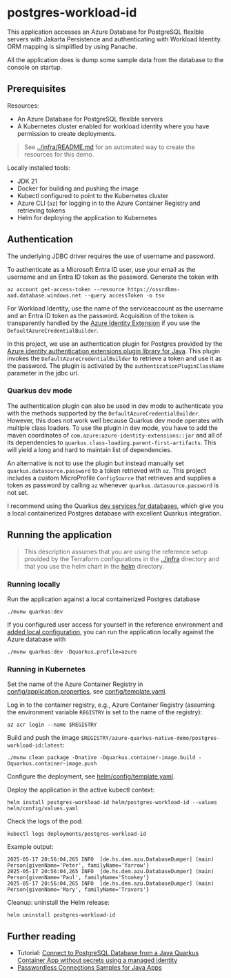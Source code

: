 # postgres-workload-id

This application accesses an Azure Database for PostgreSQL flexible servers with Jakarta Persistence and authenticating with Workload Identity.
ORM mapping is simplified by using Panache.

All the application does is dump some sample data from the database to the console on startup.

## Prerequisites

Resources:
- An Azure Database for PostgreSQL flexible servers
- A Kubernetes cluster enabled for workload identity where you have permission to create deployments.

> See [../infra/README.md](../infra/README.md) for an automated way to create the resources for this demo.

Locally installed tools:
- JDK 21
- Docker for building and pushing the image
- Kubectl configured to point to the Kubernetes cluster
- Azure CLI (`az`) for logging in to the Azure Container Registry and retrieving tokens
- Helm for deploying the application to Kubernetes

## Authentication

The underlying JDBC driver requires the use of username and password.

To authenticate as a Microsoft Entra ID user, use your email as the username and an Entra ID token as the password.
Generate the token with
```shell
az account get-access-token --resource https://ossrdbms-aad.database.windows.net --query accessToken -o tsv
```

For Workload Identity, use the name of the serviceaccount as the username and an Entra ID token as the password.
Acquisition of the token is transparently handled by the [Azure Identity Extension](https://github.com/quarkiverse/quarkus-azure-services/tree/main/common/azure-identity)
if you use the `DefaultAzureCredentialBuilder`.

In this project, we use an authentication plugin for Postgres provided by the [Azure identity authentication extensions plugin library for Java](https://learn.microsoft.com/en-us/java/api/overview/azure/identity-extensions-readme?view=azure-java-stable).
This plugin invokes the `DefaultAzureCredentialBuilder` to retrieve a token and use it as the password.
The plugin is activated by the `authenticationPluginClassName` parameter in the jdbc url.

### Quarkus dev mode

The authentication plugin can also be used in dev mode to authenticate you with the methods supported by the `DefaultAzureCredentialBuilder`.
However, this does not work well because Quarkus dev mode operates with multiple class loaders. 
To use the plugin in dev mode, you have to add the maven coordinates of `com.azure:azure-identity-extensions::jar` and all of its dependencies 
to `quarkus.class-loading.parent-first-artifacts`.
This will yield a long and hard to maintain list of dependencies.

An alternative is not to use the plugin but instead manually set `quarkus.datasource.password` to a token retrieved with `az`.
This project includes a custom MicroProfile `ConfigSource` that retrieves and supplies a token as password by calling `az`
whenever `quarkus.datasource.password` is not set.

I recommend using the Quarkus [dev services for databases](https://quarkus.io/guides/databases-dev-services),
which give you a local containerized Postgres database with excellent Quarkus integration.

## Running the application

> This description assumes that you are using the reference setup provided by the Terraform configurations in the
> [../infra](../infra/README.md) directory and that you use the helm chart in the [helm](helm) directory.

### Running locally

Run the application against a local containerized Postgres database
```shell
./mvnw quarkus:dev
```

If you configured user access for yourself in the reference environment and [added local configuration](config/template.properties),
you can run the application locally against the Azure database with

```shell
./mvnw quarkus:dev -Dquarkus.profile=azure
```

### Running in Kubernetes

Set the name of the Azure Container Registry in [config/application.properties](src/main/resources/application.properties),
see [config/template.yaml](config/template.properties).

Log in to the container registry, e.g., Azure Container Registry
(assuming the environment variable `REGISTRY` is set to the name of the registry):

```shell
az acr login --name $REGISTRY
```

Build and push the image `$REGISTRY/azure-quarkus-native-demo/postgres-workload-id:latest`:

```shell
./mvnw clean package -Dnative -Dquarkus.container-image.build -Dquarkus.container-image.push
```

Configure the deployment, see [helm/config/template.yaml](helm/config/template.yaml).

Deploy the application in the active kubectl context:

```shell
helm install postgres-workload-id helm/postgres-workload-id --values helm/config/values.yaml
```

Check the logs of the pod:

```shell
kubectl logs deployments/postgres-workload-id
```

Example output:

```text
2025-05-17 20:56:04,265 INFO  [de.hs.dem.azu.DatabaseDumper] (main) Person{givenName='Peter', familyName='Yarrow'}
2025-05-17 20:56:04,265 INFO  [de.hs.dem.azu.DatabaseDumper] (main) Person{givenName='Paul', familyName='Stookey'}
2025-05-17 20:56:04,265 INFO  [de.hs.dem.azu.DatabaseDumper] (main) Person{givenName='Mary', familyName='Travers'}
```

Cleanup: uninstall the Helm release:

```shell
helm uninstall postgres-workload-id
```

## Further reading

- Tutorial: [Connect to PostgreSQL Database from a Java Quarkus Container App without secrets using a managed identity](https://learn.microsoft.com/en-us/azure/container-apps/tutorial-java-quarkus-connect-managed-identity-postgresql-database?tabs=flexible)
- [Passwordless Connections Samples for Java Apps](https://github.com/Azure-Samples/Passwordless-Connections-for-Java-Apps)